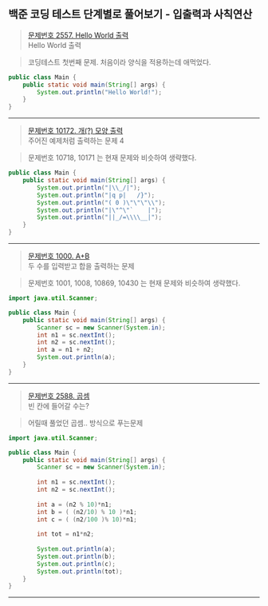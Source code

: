 ## 백준 코딩 테스트 단계별로 풀어보기 - 입출력과 사칙연산

>[문제번호 2557. Hello World 출력](https://www.acmicpc.net/problem/2557)   
> Hello World 출력

> 코딩테스트 첫번째 문제. 처음이라 양식을 적용하는데 애먹었다.
```JAVA
public class Main {
	public static void main(String[] args) {
		System.out.println("Hello World!");
	}
}
```
---
>[문제번호 10172. 개(?) 모양 출력](https://www.acmicpc.net/problem/10172)   
> 주어진 예제처럼 출력하는 문제 4

> 문제번호 10718, 10171 는 현재 문제와 비슷하여 생략했다.
```JAVA
public class Main {
	public static void main(String[] args) {
		System.out.println("|\\_/|");
        System.out.println("|q p|   /}");
        System.out.println("( 0 )\"\"\"\\");
        System.out.println("|\"^\"`    |");
        System.out.println("||_/=\\\\__|");
	}
}
```
---
>[문제번호 1000. A+B](https://www.acmicpc.net/problem/1000)   
> 두 수를 입력받고 합을 출력하는 문제

> 문제번호 1001, 1008, 10869, 10430 는 현재 문제와 비슷하여 생략했다.
```JAVA
import java.util.Scanner;

public class Main {
	public static void main(String[] args) {
        Scanner sc = new Scanner(System.in);
		int n1 = sc.nextInt();
        int n2 = sc.nextInt();
        int a = n1 + n2;
        System.out.println(a);
	}
}
```
---
>[문제번호 2588. 곱셈](https://www.acmicpc.net/problem/2588)   
> 빈 칸에 들어갈 수는?

> 어릴때 풀었던 곱셈.. 방식으로 푸는문제
```JAVA
import java.util.Scanner;

public class Main {
	public static void main(String[] args) {
        Scanner sc = new Scanner(System.in);
        
		int n1 = sc.nextInt();
        int n2 = sc.nextInt();
        
        int a = (n2 % 10)*n1;
        int b = ( (n2/10) % 10 )*n1;
        int c = ( (n2/100 )% 10)*n1;
      
        int tot = n1*n2;
        
        System.out.println(a);
        System.out.println(b);
        System.out.println(c);
        System.out.println(tot);
	}
}
```
---